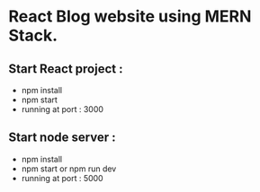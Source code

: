 # React Blog website using MERN Stack.

## Start React project :

- npm install
- npm start
- running at port : 3000

## Start node server :

- npm install
- npm start or npm run dev
- running at port : 5000
